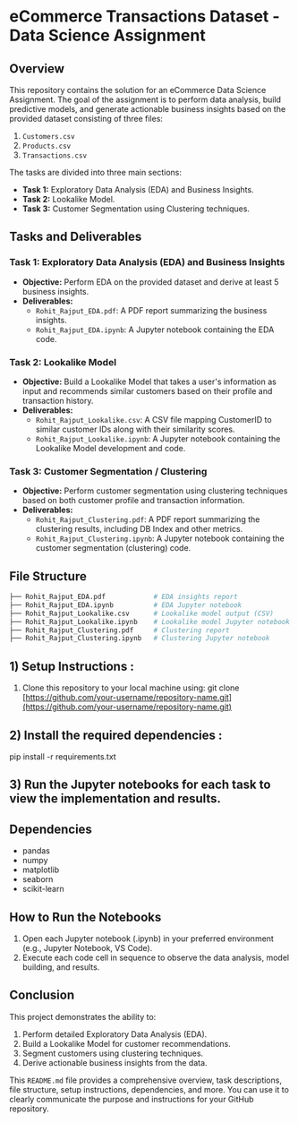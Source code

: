 # eCommerce Transactions Dataset - Data Science Assignment

## Overview

This repository contains the solution for an eCommerce Data Science Assignment. The goal of the assignment is to perform data analysis, build predictive models, and generate actionable business insights based on the provided dataset consisting of three files:

1. `Customers.csv`
2. `Products.csv`
3. `Transactions.csv`

The tasks are divided into three main sections:

- **Task 1:** Exploratory Data Analysis (EDA) and Business Insights.
- **Task 2:** Lookalike Model.
- **Task 3:** Customer Segmentation using Clustering techniques.

## Tasks and Deliverables

### Task 1: Exploratory Data Analysis (EDA) and Business Insights
- **Objective:** Perform EDA on the provided dataset and derive at least 5 business insights.
- **Deliverables:**
  - `Rohit_Rajput_EDA.pdf`: A PDF report summarizing the business insights.
  - `Rohit_Rajput_EDA.ipynb`: A Jupyter notebook containing the EDA code.

### Task 2: Lookalike Model
- **Objective:** Build a Lookalike Model that takes a user's information as input and recommends similar customers based on their profile and transaction history.
- **Deliverables:**
  - `Rohit_Rajput_Lookalike.csv`: A CSV file mapping CustomerID to similar customer IDs along with their similarity scores.
  - `Rohit_Rajput_Lookalike.ipynb`: A Jupyter notebook containing the Lookalike Model development and code.

### Task 3: Customer Segmentation / Clustering
- **Objective:** Perform customer segmentation using clustering techniques based on both customer profile and transaction information.
- **Deliverables:**
  - `Rohit_Rajput_Clustering.pdf`: A PDF report summarizing the clustering results, including DB Index and other metrics.
  - `Rohit_Rajput_Clustering.ipynb`: A Jupyter notebook containing the customer segmentation (clustering) code.

## File Structure

```bash
├── Rohit_Rajput_EDA.pdf            # EDA insights report
├── Rohit_Rajput_EDA.ipynb          # EDA Jupyter notebook
├── Rohit_Rajput_Lookalike.csv      # Lookalike model output (CSV)
├── Rohit_Rajput_Lookalike.ipynb    # Lookalike model Jupyter notebook
├── Rohit_Rajput_Clustering.pdf     # Clustering report
├── Rohit_Rajput_Clustering.ipynb   # Clustering Jupyter notebook

```
## 1) Setup Instructions :

1. Clone this repository to your local machine using:
git clone [https://github.com/your-username/repository-name.git](https://github.com/your-username/repository-name.git)

## 2) Install the required dependencies :
pip install -r requirements.txt

## 3) Run the Jupyter notebooks for each task to view the implementation and results.

## Dependencies
- pandas
- numpy
- matplotlib
- seaborn
- scikit-learn

## How to Run the Notebooks
1. Open each Jupyter notebook (.ipynb) in your preferred environment (e.g., Jupyter Notebook, VS Code).
2. Execute each code cell in sequence to observe the data analysis, model building, and results.


## Conclusion
This project demonstrates the ability to:

1. Perform detailed Exploratory Data Analysis (EDA).
2. Build a Lookalike Model for customer recommendations.
3. Segment customers using clustering techniques.
4. Derive actionable business insights from the data.



This `README.md` file provides a comprehensive overview, task descriptions, file structure, setup instructions, dependencies, and more. You can use it to clearly communicate the purpose and instructions for your GitHub repository.
